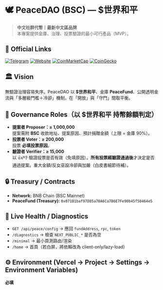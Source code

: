 # 🕊️ PeaceDAO (BSC) — $世界和平

> **中文社群代幣｜最新中文區品牌**  
> 本專案提供金庫、治理、投票驗證的最小可行產品（MVP）。

## 🔗 Official Links
[![Telegram](https://img.shields.io/badge/Telegram-WorldPeace_BNB-2CA5E0?logo=telegram)](https://t.me/WorldPeace_BNB/1)
[![Website](https://img.shields.io/badge/Website-worldpeace--bnb.org-black)](https://www.worldpeace-bnb.org/en)
[![CoinMarketCap](https://img.shields.io/badge/CMC-World%20Peace-blue)](https://coinmarketcap.com/currencies/shijieheping/)
[![CoinGecko](https://img.shields.io/badge/CoinGecko-World%20Peace-00DC82?logo=coingecko)](https://www.coingecko.com/en/coins/world-peace)

## 🏛️ Vision
無驗證治理容易失序。PeaceDAO 以 **$世界和平**、金庫 **PeaceFund**、公開透明金流與「多層級門檻＋冷卻」機制，在「開放」與「守門」間取平衡。

## 🔑 Governance Roles（以 $世界和平 持幣餘額判定）
- **提案者 Proposer：≥ 1,000,000**  
  提案需附 **BSC** 收款地址、提案原因、預計捐贈金額（上限 = 金庫 90%）。
- **投票者 Voter：≥ 200,000**  
  投票 **必填投票原因**。
- **驗證者 Verifier：≥ 15,000**  
  以 👍/👎 驗證投票是否有效（免填原因）。**所有投票經驗證通過後**才決定是否通過提案。重大金額/反女巫設冷卻與加嚴（白皮書細節待補）。

## 🔒 Treasury / Contracts
- **Network:** BNB Chain (BSC Mainnet)  
- **PeaceFund (Treasury):** `0x071B1baf97D85a70A6Ca786E7Fe90b45f50464e5`

## 🧪 Live Health / Diagnostics
- `GET /api/peace/config` → 應回 `fundAddress`, `rpc`, `token`
- `/diagnostics` → 檢查 `NEXT_PUBLIC_*` 是否為空
- `/minimal` → 最小頁測路由/渲染
- `/home` → 首頁（若白屏，將依賴改為 client-only/lazy-load）

## ⚙️ Environment (Vercel → Project → Settings → Environment Variables)
**必填**
